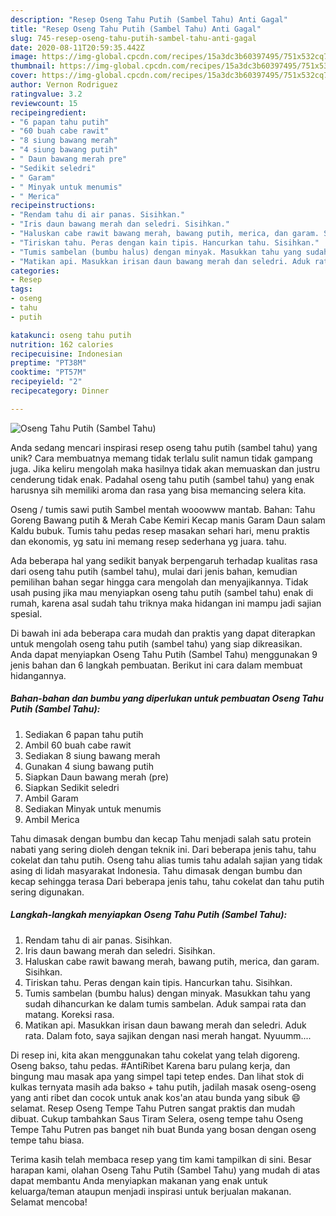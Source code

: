 ```yaml
---
description: "Resep Oseng Tahu Putih (Sambel Tahu) Anti Gagal"
title: "Resep Oseng Tahu Putih (Sambel Tahu) Anti Gagal"
slug: 745-resep-oseng-tahu-putih-sambel-tahu-anti-gagal
date: 2020-08-11T20:59:35.442Z
image: https://img-global.cpcdn.com/recipes/15a3dc3b60397495/751x532cq70/oseng-tahu-putih-sambel-tahu-foto-resep-utama.jpg
thumbnail: https://img-global.cpcdn.com/recipes/15a3dc3b60397495/751x532cq70/oseng-tahu-putih-sambel-tahu-foto-resep-utama.jpg
cover: https://img-global.cpcdn.com/recipes/15a3dc3b60397495/751x532cq70/oseng-tahu-putih-sambel-tahu-foto-resep-utama.jpg
author: Vernon Rodriguez
ratingvalue: 3.2
reviewcount: 15
recipeingredient:
- "6 papan tahu putih"
- "60 buah cabe rawit"
- "8 siung bawang merah"
- "4 siung bawang putih"
- " Daun bawang merah pre"
- "Sedikit seledri"
- " Garam"
- " Minyak untuk menumis"
- " Merica"
recipeinstructions:
- "Rendam tahu di air panas. Sisihkan."
- "Iris daun bawang merah dan seledri. Sisihkan."
- "Haluskan cabe rawit bawang merah, bawang putih, merica, dan garam. Sisihkan."
- "Tiriskan tahu. Peras dengan kain tipis. Hancurkan tahu. Sisihkan."
- "Tumis sambelan (bumbu halus) dengan minyak. Masukkan tahu yang sudah dihancurkan ke dalam tumis sambelan. Aduk sampai rata dan matang. Koreksi rasa."
- "Matikan api. Masukkan irisan daun bawang merah dan seledri. Aduk rata. Dalam foto, saya sajikan dengan nasi merah hangat. Nyuumm...."
categories:
- Resep
tags:
- oseng
- tahu
- putih

katakunci: oseng tahu putih 
nutrition: 162 calories
recipecuisine: Indonesian
preptime: "PT38M"
cooktime: "PT57M"
recipeyield: "2"
recipecategory: Dinner

---
```



![Oseng Tahu Putih (Sambel Tahu)](https://img-global.cpcdn.com/recipes/15a3dc3b60397495/751x532cq70/oseng-tahu-putih-sambel-tahu-foto-resep-utama.jpg)

Anda sedang mencari inspirasi resep oseng tahu putih (sambel tahu) yang unik? Cara membuatnya memang tidak terlalu sulit namun tidak gampang juga. Jika keliru mengolah maka hasilnya tidak akan memuaskan dan justru cenderung tidak enak. Padahal oseng tahu putih (sambel tahu) yang enak harusnya sih memiliki aroma dan rasa yang bisa memancing selera kita.

Oseng / tumis sawi putih Sambel mentah wooowww mantab. Bahan: Tahu Goreng Bawang putih &amp; Merah Cabe Kemiri Kecap manis Garam Daun salam Kaldu bubuk. Tumis tahu pedas resep masakan sehari hari, menu praktis dan ekonomis, yg satu ini memang resep sederhana yg juara. tahu.

Ada beberapa hal yang sedikit banyak berpengaruh terhadap kualitas rasa dari oseng tahu putih (sambel tahu), mulai dari jenis bahan, kemudian pemilihan bahan segar hingga cara mengolah dan menyajikannya. Tidak usah pusing jika mau menyiapkan oseng tahu putih (sambel tahu) enak di rumah, karena asal sudah tahu triknya maka hidangan ini mampu jadi sajian spesial.


Di bawah ini ada beberapa cara mudah dan praktis yang dapat diterapkan untuk mengolah oseng tahu putih (sambel tahu) yang siap dikreasikan. Anda dapat menyiapkan Oseng Tahu Putih (Sambel Tahu) menggunakan 9 jenis bahan dan 6 langkah pembuatan. Berikut ini cara dalam membuat hidangannya.

<!--inarticleads1-->

##### Bahan-bahan dan bumbu yang diperlukan untuk pembuatan Oseng Tahu Putih (Sambel Tahu):

1. Sediakan 6 papan tahu putih
1. Ambil 60 buah cabe rawit
1. Sediakan 8 siung bawang merah
1. Gunakan 4 siung bawang putih
1. Siapkan  Daun bawang merah (pre)
1. Siapkan Sedikit seledri
1. Ambil  Garam
1. Sediakan  Minyak untuk menumis
1. Ambil  Merica


Tahu dimasak dengan bumbu dan kecap Tahu menjadi salah satu protein nabati yang sering dioleh dengan teknik ini. Dari beberapa jenis tahu, tahu cokelat dan tahu putih. Oseng tahu alias tumis tahu adalah sajian yang tidak asing di lidah masyarakat Indonesia. Tahu dimasak dengan bumbu dan kecap sehingga terasa Dari beberapa jenis tahu, tahu cokelat dan tahu putih sering digunakan. 

<!--inarticleads2-->

##### Langkah-langkah menyiapkan Oseng Tahu Putih (Sambel Tahu):

1. Rendam tahu di air panas. Sisihkan.
1. Iris daun bawang merah dan seledri. Sisihkan.
1. Haluskan cabe rawit bawang merah, bawang putih, merica, dan garam. Sisihkan.
1. Tiriskan tahu. Peras dengan kain tipis. Hancurkan tahu. Sisihkan.
1. Tumis sambelan (bumbu halus) dengan minyak. Masukkan tahu yang sudah dihancurkan ke dalam tumis sambelan. Aduk sampai rata dan matang. Koreksi rasa.
1. Matikan api. Masukkan irisan daun bawang merah dan seledri. Aduk rata. Dalam foto, saya sajikan dengan nasi merah hangat. Nyuumm....


Di resep ini, kita akan menggunakan tahu cokelat yang telah digoreng. Oseng bakso, tahu pedas. #AntiRibet Karena baru pulang kerja, dan bingung mau masak apa yang simpel tapi tetep endes. Dan lihat stok di kulkas ternyata masih ada bakso + tahu putih, jadilah masak oseng-oseng yang anti ribet dan cocok untuk anak kos&#39;an atau bunda yang sibuk 😄 selamat. Resep Oseng Tempe Tahu Putren sangat praktis dan mudah dibuat. Cukup tambahkan Saus Tiram Selera, oseng tempe tahu Oseng Tempe Tahu Putren pas banget nih buat Bunda yang bosan dengan oseng tempe tahu biasa. 

Terima kasih telah membaca resep yang tim kami tampilkan di sini. Besar harapan kami, olahan Oseng Tahu Putih (Sambel Tahu) yang mudah di atas dapat membantu Anda menyiapkan makanan yang enak untuk keluarga/teman ataupun menjadi inspirasi untuk berjualan makanan. Selamat mencoba!
